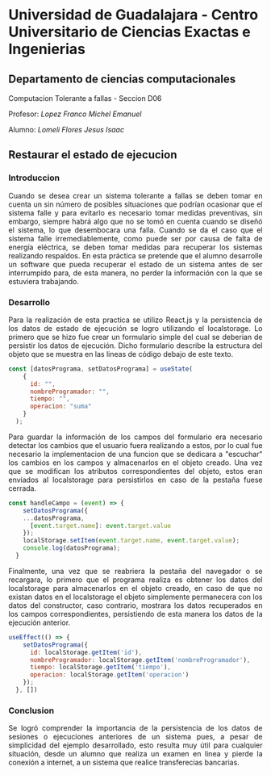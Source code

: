 # Universidad de Guadalajara - Centro Universitario de Ciencias Exactas e Ingenierias
## Departamento de ciencias computacionales
Computacion Tolerante a fallas - Seccion D06

Profesor: *Lopez Franco Michel Emanuel*

Alumno: *Lomeli Flores Jesus Isaac*

## Restaurar el estado de ejecucion

### Introduccion

<p align="justify">
  Cuando se desea crear un sistema tolerante a fallas se deben tomar en cuenta un sin número de posibles situaciones que podrían ocasionar que el sistema falle y para evitarlo es necesario tomar medidas preventivas, sin embargo, siempre habrá algo que no se tomó en cuenta cuando se diseñó el sistema, lo que desembocara una falla. Cuando se da el caso que el sistema falle irremediablemente, como puede ser por causa de falta de energía eléctrica, se deben tomar medidas para recuperar los sistemas realizando respaldos.
En esta práctica se pretende que el alumno desarrolle un software que pueda recuperar el estado de un sistema antes de ser interrumpido para, de esta manera, no perder la información con la que se estuviera trabajando.
</p>


</div>

### Desarrollo

<p align="justify">
Para la realización de esta practica se utilizo React.js y la persistencia de los datos de estado de ejecución se logro utilizando el localstorage.
Lo primero que se hizo fue crear un formulario simple del cual se deberian de persistir los datos de ejecución. Dicho formulario describe la estructura del objeto que se muestra en las lineas de código debajo de este texto.

</p>


```js
const [datosPrograma, setDatosPrograma] = useState(
    {
      id: "",
      nombreProgramador: "",
      tiempo: "",
      operacion: "suma"
    }
  );
```


<p align="justify">
Para guardar la información de los campos del formulario era necesario detectar los cambios que el usuario fuera realizando a estos, por lo cual fue necesario la implementacion de una funcion que se dedicara a
"escuchar" los cambios en los campos y almacenarlos en el objeto creado. Una vez que se modifican los atributos correspondientes del objeto, estos eran enviados al localstorage para persistirlos en caso de la pestaña fuese cerrada.
</p>


```js
const handleCampo = (event) => {
    setDatosPrograma({
    ...datosPrograma,
      [event.target.name]: event.target.value
    });
    localStorage.setItem(event.target.name, event.target.value);
    console.log(datosPrograma);
  }
```


<p align="justify">
Finalmente, una vez que se reabriera la pestaña del navegador o se recargara, lo primero que el programa realiza es obtener los datos del localstorage para almacenarlos en el objeto creado, en caso de que no existan datos en el localstorage
el objeto simplemente permanecera con los datos del constructor, caso contrario, mostrara los datos recuperados en los campos correspondientes, persistiendo de esta manera los datos de la ejecución anterior.
</p>


```js
useEffect(() => {
    setDatosPrograma({
      id: localStorage.getItem('id'),
      nombreProgramador: localStorage.getItem('nombreProgramador'),
      tiempo: localStorage.getItem('tiempo'),
      operacion: localStorage.getItem('operacion')
    });
  }, [])
```

### Conclusion

<p align="justify">
Se logró comprender la importancia de la persistencia de los datos de sesiones o ejecuciones anteriores de un sistema pues, a pesar de simplicidad del ejemplo desarrollado, esto resulta muy útil para cualquier situación, desde un alumno que realiza un examen en linea y pierde la conexión a internet, a un sistema que realice transferecias bancarias.
</p>
